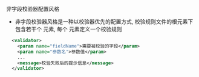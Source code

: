 
非字段校验器配置风格
* 非字段校验器风格是一种以校验器优先的配置方式, 校验规则文件的根元素下包含若干个<validator> 元素, 每个<validator> 元素定义一个校验规则
```xml
  <validator>
    <param name="fieldName">需要被校验的字段</param>
    <param name="参数名">参数值</param>
    ...
    <message>校验失败后的提示信息</message>
  </validator>
```

